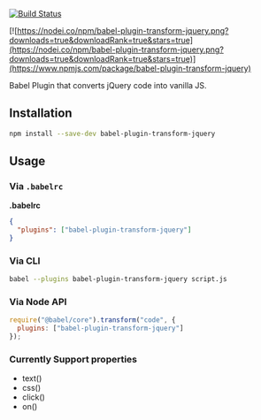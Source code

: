 [![Build Status](https://travis-ci.org/sanchitanand/babel-plugin-transform-jquery.png?branch=master)](https://travis-ci.org/sanchitanand/babel-plugin-transform-jquery)

[![https://nodei.co/npm/babel-plugin-transform-jquery.png?downloads=true&downloadRank=true&stars=true](https://nodei.co/npm/babel-plugin-transform-jquery.png?downloads=true&downloadRank=true&stars=true)](https://www.npmjs.com/package/babel-plugin-transform-jquery)


Babel Plugin that converts jQuery code into vanilla JS.


## Installation

```sh
npm install --save-dev babel-plugin-transform-jquery
```

## Usage

### Via `.babelrc`

**.babelrc**

```json
{
  "plugins": ["babel-plugin-transform-jquery"]
}
```

### Via CLI

```sh
babel --plugins babel-plugin-transform-jquery script.js
```

### Via Node API

```javascript
require("@babel/core").transform("code", {
  plugins: ["babel-plugin-transform-jquery"]
});
```

### Currently Support properties

- text()
- css()
- click()
- on()

